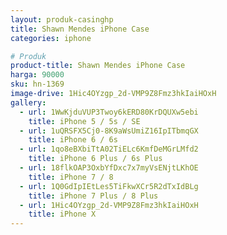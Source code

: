 ```yaml
---
layout: produk-casinghp
title: Shawn Mendes iPhone Case
categories: iphone

# Produk
product-title: Shawn Mendes iPhone Case
harga: 90000
sku: hn-1369
image-drive: 1Hic4OYzgp_2d-VMP9Z8Fmz3hkIaiHOxH
gallery:
  - url: 1WwKjduVUP3Twoy6kERD80KrDQUXw5ebi
    title: iPhone 5 / 5s / SE
  - url: 1uQRSFX5Cj0-8K9aWsUmiZ16IpITbmqGX
    title: iPhone 6 / 6s
  - url: 1qo8eBXbiTtA02TiELc6KmfDeMGrLMfd2
    title: iPhone 6 Plus / 6s Plus
  - url: 18flkOAP3OxbYfDxc7x7myVsENjtLKhOE
    title: iPhone 7 / 8
  - url: 1Q0GdIpIEtLes5TiFkwXCr5R2dTxIdBLg
    title: iPhone 7 Plus / 8 Plus
  - url: 1Hic4OYzgp_2d-VMP9Z8Fmz3hkIaiHOxH
    title: iPhone X
---
```

